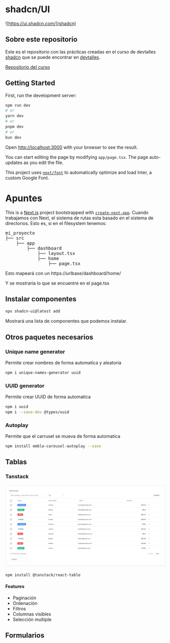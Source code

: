# shadcn/UI

![https://ui.shadcn.com/](shadcn)

## Sobre este repositorio

Este es el repositorio con las prácticas creadas en el curso de devtalles [shadcn](https://cursos.devtalles.com/courses/take/shadcn-ui) que se puede encontrar en [devtalles](https://cursos.devtalles.com/).  

[Repositorio del curso](https://github.com/DevTalles-corp/shadcn-dashboard)

## Getting Started

First, run the development server:

```bash
npm run dev
# or
yarn dev
# or
pnpm dev
# or
bun dev
```

Open [http://localhost:3000](http://localhost:3000) with your browser to see the result.

You can start editing the page by modifying `app/page.tsx`. The page auto-updates as you edit the file.

This project uses [`next/font`](https://nextjs.org/docs/basic-features/font-optimization) to automatically optimize and load Inter, a custom Google Font.

# Apuntes

This is a [Next.js](https://nextjs.org/) project bootstrapped with [`create-next-app`](https://github.com/vercel/next.js/tree/canary/packages/create-next-app).
Cuando trabajamos con Next, el sistema de rutas esta basado en el sistema de directorios. Esto es, si en el filesystem tenemos:

<pre>
mi_proyecto  
├── src  
    ├── app  
        ├── dashboard  
            ├── layout.tsx  
            ├── home  
                ├── page.tsx  
</pre>

Esto mapeará con un https://urlbase/dashboard/home/

Y se mostraría lo que se encuentre en el page.tsx

## Instalar componentes

```bash
npx shadcn-ui@latest add 
```

Mostrará una lista de componentes que podemos instalar.

## Otros paquetes necesarios

### Unique name generator

Permite crear nombres de forma automatica y aleatoria

```bash
npm i unique-names-generator uuid
```

### UUID generator

Permite crear UUID de forma automatica

```bash
npm i uuid
npm i --save-dev @types/uuid
```

### Autoplay

Permite que el carrusel se mueva de forma automatica

```bash
npm install embla-carousel-autoplay --save
```

## Tablas

### Tanstack

![Data table](./doc/data_table.PNG)

```bash
npm install @tanstack/react-table
```

#### Features

- Paginación
- Ordenación
- Filtros
- Columnas visibles
- Selección multiple

## Formularios

